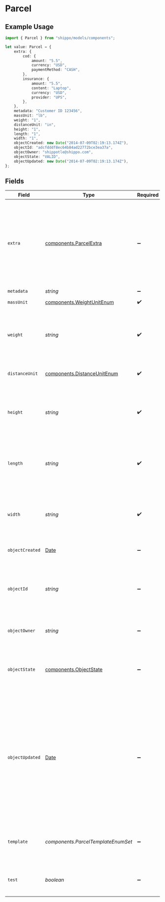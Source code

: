 # Parcel

## Example Usage

```typescript
import { Parcel } from "shippo/models/components";

let value: Parcel = {
    extra: {
        cod: {
            amount: "5.5",
            currency: "USD",
            paymentMethod: "CASH",
        },
        insurance: {
            amount: "5.5",
            content: "Laptop",
            currency: "USD",
            provider: "UPS",
        },
    },
    metadata: "Customer ID 123456",
    massUnit: "lb",
    weight: "1",
    distanceUnit: "in",
    height: "1",
    length: "1",
    width: "1",
    objectCreated: new Date("2014-07-09T02:19:13.174Z"),
    objectId: "adcfdddf8ec64b84ad22772bce3ea37a",
    objectOwner: "shippotle@shippo.com",
    objectState: "VALID",
    objectUpdated: new Date("2014-07-09T02:19:13.174Z"),
};
```

## Fields

| Field                                                                                                                                                                                                                                         | Type                                                                                                                                                                                                                                          | Required                                                                                                                                                                                                                                      | Description                                                                                                                                                                                                                                   | Example                                                                                                                                                                                                                                       |
| --------------------------------------------------------------------------------------------------------------------------------------------------------------------------------------------------------------------------------------------- | --------------------------------------------------------------------------------------------------------------------------------------------------------------------------------------------------------------------------------------------- | --------------------------------------------------------------------------------------------------------------------------------------------------------------------------------------------------------------------------------------------- | --------------------------------------------------------------------------------------------------------------------------------------------------------------------------------------------------------------------------------------------- | --------------------------------------------------------------------------------------------------------------------------------------------------------------------------------------------------------------------------------------------- |
| `extra`                                                                                                                                                                                                                                       | [components.ParcelExtra](../../models/components/parcelextra.md)                                                                                                                                                                              | :heavy_minus_sign:                                                                                                                                                                                                                            | An object holding optional extra services to be requested for each parcel in a multi-piece shipment. <br/>See the <a href="#section/Parcel-Extras">Parcel Extra table below</a> for all available services.                                   |                                                                                                                                                                                                                                               |
| `metadata`                                                                                                                                                                                                                                    | *string*                                                                                                                                                                                                                                      | :heavy_minus_sign:                                                                                                                                                                                                                            | N/A                                                                                                                                                                                                                                           | Customer ID 123456                                                                                                                                                                                                                            |
| `massUnit`                                                                                                                                                                                                                                    | [components.WeightUnitEnum](../../models/components/weightunitenum.md)                                                                                                                                                                        | :heavy_check_mark:                                                                                                                                                                                                                            | The unit used for weight.                                                                                                                                                                                                                     | lb                                                                                                                                                                                                                                            |
| `weight`                                                                                                                                                                                                                                      | *string*                                                                                                                                                                                                                                      | :heavy_check_mark:                                                                                                                                                                                                                            | Weight of the parcel. Up to six digits in front and four digits after the decimal separator are accepted.                                                                                                                                     | 1                                                                                                                                                                                                                                             |
| `distanceUnit`                                                                                                                                                                                                                                | [components.DistanceUnitEnum](../../models/components/distanceunitenum.md)                                                                                                                                                                    | :heavy_check_mark:                                                                                                                                                                                                                            | The measure unit used for length, width and height.                                                                                                                                                                                           | in                                                                                                                                                                                                                                            |
| `height`                                                                                                                                                                                                                                      | *string*                                                                                                                                                                                                                                      | :heavy_check_mark:                                                                                                                                                                                                                            | Height of the parcel. Up to six digits in front and four digits after the decimal separator are accepted.                                                                                                                                     | 1                                                                                                                                                                                                                                             |
| `length`                                                                                                                                                                                                                                      | *string*                                                                                                                                                                                                                                      | :heavy_check_mark:                                                                                                                                                                                                                            | Length of the Parcel. Up to six digits in front and four digits after the decimal separator are accepted.                                                                                                                                     | 1                                                                                                                                                                                                                                             |
| `width`                                                                                                                                                                                                                                       | *string*                                                                                                                                                                                                                                      | :heavy_check_mark:                                                                                                                                                                                                                            | Width of the Parcel. Up to six digits in front and four digits after the decimal separator are accepted.                                                                                                                                      | 1                                                                                                                                                                                                                                             |
| `objectCreated`                                                                                                                                                                                                                               | [Date](https://developer.mozilla.org/en-US/docs/Web/JavaScript/Reference/Global_Objects/Date)                                                                                                                                                 | :heavy_minus_sign:                                                                                                                                                                                                                            | Date and time of Parcel creation.                                                                                                                                                                                                             | 2014-07-09T02:19:13.174Z                                                                                                                                                                                                                      |
| `objectId`                                                                                                                                                                                                                                    | *string*                                                                                                                                                                                                                                      | :heavy_minus_sign:                                                                                                                                                                                                                            | Unique identifier of the given Parcel object. This ID is required to create a Shipment object.                                                                                                                                                | adcfdddf8ec64b84ad22772bce3ea37a                                                                                                                                                                                                              |
| `objectOwner`                                                                                                                                                                                                                                 | *string*                                                                                                                                                                                                                                      | :heavy_minus_sign:                                                                                                                                                                                                                            | Username of the user who created the Parcel object.                                                                                                                                                                                           | shippotle@shippo.com                                                                                                                                                                                                                          |
| `objectState`                                                                                                                                                                                                                                 | [components.ObjectState](../../models/components/objectstate.md)                                                                                                                                                                              | :heavy_minus_sign:                                                                                                                                                                                                                            | A Parcel will only be valid when all required values have been sent and validated successfully.                                                                                                                                               | VALID                                                                                                                                                                                                                                         |
| `objectUpdated`                                                                                                                                                                                                                               | [Date](https://developer.mozilla.org/en-US/docs/Web/JavaScript/Reference/Global_Objects/Date)                                                                                                                                                 | :heavy_minus_sign:                                                                                                                                                                                                                            | Date and time of last Parcel update. Since you cannot update Parcels after they were created, this time stamp reflects the time when the Parcel was changed by Shippo's systems for the last time, e.g., during sorting the dimensions given. | 2014-07-09T02:19:13.174Z                                                                                                                                                                                                                      |
| `template`                                                                                                                                                                                                                                    | *components.ParcelTemplateEnumSet*                                                                                                                                                                                                            | :heavy_minus_sign:                                                                                                                                                                                                                            | If template is passed, `length`, `width`, `height`, and `distance_unit` are not required                                                                                                                                                      |                                                                                                                                                                                                                                               |
| `test`                                                                                                                                                                                                                                        | *boolean*                                                                                                                                                                                                                                     | :heavy_minus_sign:                                                                                                                                                                                                                            | Indicates whether the object has been created in test mode.                                                                                                                                                                                   |                                                                                                                                                                                                                                               |